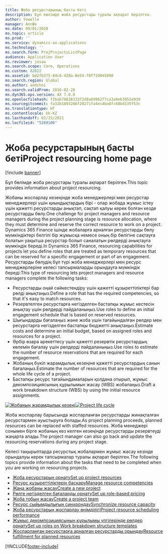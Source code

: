 ```yaml
---
title: Жоба ресурстарының басты беті
description: Бұл бөлімде жоба ресурстары туралы ақпарат берілген.
author: Yowelle
manager: AnnBe
ms.date: 09/01/2020
ms.topic: article
ms.prod: ''
ms.service: dynamics-ax-applications
ms.technology: ''
ms.search.form: ProjProjectsListPage
audience: Application User
ms.reviewer: josaw
ms.search.scope: Core, Operations
ms.custom: 82022
ms.assetid: bd2fb375-84c6-428a-8e54-f0f719045898
ms.search.region: Global
ms.author: andchoi
ms.search.validFrom: 2016-02-28
ms.dyn365.ops.version: AX 7.0.0
ms.openlocfilehash: f2bab78628333f2d8a6996277ca3a9e63052e939
ms.sourcegitcommit: fa32b1893286f20271fa4ec4be8fc68bd135f53c
ms.translationtype: HT
ms.contentlocale: kk-KZ
ms.lasthandoff: 02/15/2021
ms.locfileid: "5289106"
---
```

# <a name="project-resourcing-home-page"></a><span data-ttu-id="7d9fe-103">Жоба ресурстарының басты беті</span><span class="sxs-lookup"><span data-stu-id="7d9fe-103">Project resourcing home page</span></span>

[!include [banner](../includes/banner.md)]

<span data-ttu-id="7d9fe-104">Бұл бөлімде жоба ресурстары туралы ақпарат берілген.</span><span class="sxs-lookup"><span data-stu-id="7d9fe-104">This topic provides information about project resourcing.</span></span>

<span data-ttu-id="7d9fe-105">Жобаны жоспарлау кезеңінде жоба менеджерлері мен ресурстар менеджерлері үшін қиындықтардың бірі - олар жобада жұмыс істеу үшін қажетті ресурстарды анықтап, сақтап қалуы керек болған кезде ресурстарды бөлу.</span><span class="sxs-lookup"><span data-stu-id="7d9fe-105">One challenge for project managers and resource managers during the project planning stage is resource allocation, where they must determine and reserve the correct resource to work on a project.</span></span> <span data-ttu-id="7d9fe-106">Dynamics 365 Finance ішінде жобаларға арналған ресурстарды бөлу мүмкіндіктері белгілі бір жұмысқа немесе оның бір бөлігіне сақтауға болатын уақытша ресурстар болып саналатын рөлдерді анықтауға мүмкіндік береді.</span><span class="sxs-lookup"><span data-stu-id="7d9fe-106">In Dynamics 365 Finance, resourcing capabilities for projects let you define roles that are treated as temporary resources that can be reserved for a specific engagement or part of an engagement.</span></span> <span data-ttu-id="7d9fe-107">Ресурстарды бөлудің бұл түрі жоба менеджерлері мен ресурс менеджерлеріне келесі тапсырмаларды орындауға мүмкіндік береді:</span><span class="sxs-lookup"><span data-stu-id="7d9fe-107">This type of resourcing lets project managers and resource managers complete the following tasks:</span></span>

- <span data-ttu-id="7d9fe-108">Ресурстарды оңай сәйкестендіру үшін қажетті құзыреттіліктері бар рөлді анықтаңыз.</span><span class="sxs-lookup"><span data-stu-id="7d9fe-108">Define a role that has the required competencies, so that it's easy to match resources.</span></span>
- <span data-ttu-id="7d9fe-109">Резервтелген ресурстарға негізделген бастапқы жұмыс кестесін анықтау үшін рөлдерді пайдаланыңыз.</span><span class="sxs-lookup"><span data-stu-id="7d9fe-109">Use roles to define an initial engagement schedule that is based on reserved resources.</span></span>
- <span data-ttu-id="7d9fe-110">Шығындарды бағалаңыз және жоба үшін тағайындалған рөлдер мен ресурстарға негізделген бастапқы бюджетті анықтаңыз.</span><span class="sxs-lookup"><span data-stu-id="7d9fe-110">Estimate costs and determine an initial budget, based on assigned roles and resources for a project.</span></span>
- <span data-ttu-id="7d9fe-111">Әрбір өзара әрекеттесу үшін қажетті резервтік ресурстардың көлемін бағалау үшін рөлдерді пайдаланыңыз.</span><span class="sxs-lookup"><span data-stu-id="7d9fe-111">Use roles to estimate the number of resource reservations that are required for each engagement.</span></span>
- <span data-ttu-id="7d9fe-112">Жобаның бүкіл жарамдылық кезеңіне қажетті ресурстардың санын бағалаңыз.</span><span class="sxs-lookup"><span data-stu-id="7d9fe-112">Estimate the number of resources that are required for the whole life cycle of a project.</span></span>
- <span data-ttu-id="7d9fe-113">Бастапқы ресурс тағайындамаларын қолдана отырып, жұмыс декомпозициясының құрылымын жасау (WBS) жобалаңыз.</span><span class="sxs-lookup"><span data-stu-id="7d9fe-113">Draft a work breakdown structure (WBS) by using the initial resource assignments.</span></span>

<span data-ttu-id="7d9fe-114">[![Жобаның жарамдылық кезеңі](./media/projectresourcing02-1024x812.jpg)](./media/projectresourcing02.jpg)</span><span class="sxs-lookup"><span data-stu-id="7d9fe-114">[![Project life cycle](./media/projectresourcing02-1024x812.jpg)](./media/projectresourcing02.jpg)</span></span>

<span data-ttu-id="7d9fe-115">Жоба жоспарлау барысында жоспарланған ресурстарды жинақталған ресурстармен ауыстыруға болады.</span><span class="sxs-lookup"><span data-stu-id="7d9fe-115">As project planning proceeds, planned resources can be replaced with staffed resources.</span></span> <span data-ttu-id="7d9fe-116">Жоба менеджері сонымен бірге жобаның кез келген кезеңінде ресурстарды резервтеуді жаңарта алады.</span><span class="sxs-lookup"><span data-stu-id="7d9fe-116">The project manager can also go back and update the resourcing reservations during any project stage.</span></span>

<span data-ttu-id="7d9fe-117">Келесі тақырыптарда ресурстық жобалармен жұмыс жасау кезінде орындалуы керек тапсырмалар туралы ақпарат берілген.</span><span class="sxs-lookup"><span data-stu-id="7d9fe-117">The following topics provide information about the tasks that need to be completed when you are working on resourcing projects.</span></span>

- [<span data-ttu-id="7d9fe-118">Жоба ресурстарын орнату</span><span class="sxs-lookup"><span data-stu-id="7d9fe-118">Set up project resources</span></span>](set-up-project-resources.md)
- [<span data-ttu-id="7d9fe-119">Ресурс құзыреттіліктерін басқару</span><span class="sxs-lookup"><span data-stu-id="7d9fe-119">Manage resource competencies</span></span>](manage-resource-competencies.md)
- [<span data-ttu-id="7d9fe-120">Жаңа жобаны жасау</span><span class="sxs-lookup"><span data-stu-id="7d9fe-120">Create a new project</span></span>](create-new-project.md)
- [<span data-ttu-id="7d9fe-121">Рөлге негізделген бағаларды орнату</span><span class="sxs-lookup"><span data-stu-id="7d9fe-121">Set up role-based pricing</span></span>](set-up-role-based-pricing.md)
- [<span data-ttu-id="7d9fe-122">Жоба тобын жасау</span><span class="sxs-lookup"><span data-stu-id="7d9fe-122">Create a project team</span></span>](create-project-team.md)
- [<span data-ttu-id="7d9fe-123">Ресурс сыйымдылығын синхрондау</span><span class="sxs-lookup"><span data-stu-id="7d9fe-123">Synchronize resource capacity</span></span>](synchronize-resource-capacity.md)
- [<span data-ttu-id="7d9fe-124">Жоба ресурстарын жоспарлау өнімділігі</span><span class="sxs-lookup"><span data-stu-id="7d9fe-124">Project resource scheduling performance</span></span>](project-scheduling-performance.md)
- [<span data-ttu-id="7d9fe-125">Жұмыс декомпозициясының құрылымы үлгілерінде рөлдер орнату</span><span class="sxs-lookup"><span data-stu-id="7d9fe-125">Set up roles on Work breakdown structure templates</span></span>](set-up-roles-wbs-template.md)
- [<span data-ttu-id="7d9fe-126">Жоспарланған ресурстарға арналған ресурстарды орындау</span><span class="sxs-lookup"><span data-stu-id="7d9fe-126">Resource fulfillment for planned resources</span></span>](resource-fulfillment-planned-resources.md)


[!INCLUDE[footer-include](../includes/footer-banner.md)]
